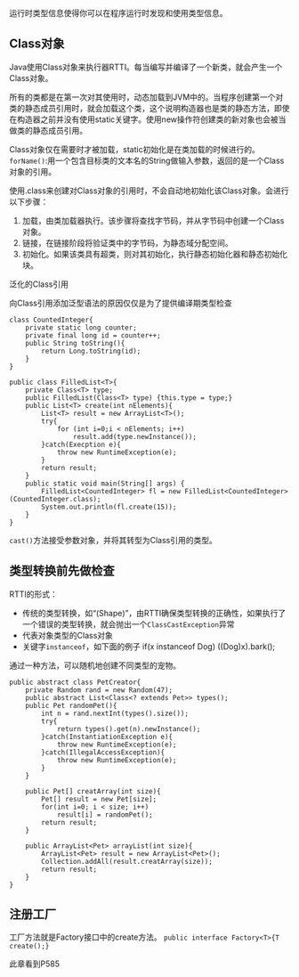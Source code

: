 运行时类型信息使得你可以在程序运行时发现和使用类型信息。  

Class对象
-----------
Java使用Class对象来执行器RTTI。每当编写并编译了一个新类，就会产生一个Class对象。

所有的类都是在第一次对其使用时，动态加载到JVM中的。当程序创建第一个对类的静态成员引用时，就会加载这个类，这个说明构造器也是类的静态方法，即使在构造器之前并没有使用static关键字。使用new操作符创建类的新对象也会被当做类的静态成员引用。

Class对象仅在需要时才被加载，static初始化是在类加载的时候进行的。  
`forName()`:用一个包含目标类的文本名的String做输入参数，返回的是一个Class对象的引用。

使用.class来创建对Class对象的引用时，不会自动地初始化该Class对象。会进行以下步骤：

1. 加载，由类加载器执行。该步骤将查找字节码，并从字节码中创建一个Class对象。
2. 链接，在链接阶段将验证类中的字节码，为静态域分配空间。
3. 初始化。如果该类具有超类，则对其初始化，执行静态初始化器和静态初始化块。

泛化的Class引用

向Class引用添加泛型语法的原因仅仅是为了提供编译期类型检查

```
class CountedInteger{
	private static long counter;
	private final long id = counter++;
	public String toString(){
		return Long.toString(id);
	}
}

public class FilledList<T>{
	private Class<T> type;
	public FilledList(Class<T> type) {this.type = type;}
	public List<T> create(int nElements){
		List<T> result = new ArrayList<T>();
		try{
			for (int i=0;i < nElements; i++)
				result.add(type.newInstance());
		}catch(Execption e){
			throw new RuntimeException(e);
		}
		return result;
	}
	public static void main(String[] args) {
		FilledList<CountedInteger> fl = new FilledList<CountedInteger>(CountedInteger.class);
		System.out.println(fl.create(15));
	}
}
```
`cast()`方法接受参数对象，并将其转型为Class引用的类型。

类型转换前先做检查
---------------
RTTI的形式：
* 传统的类型转换，如“(Shape)”，由RTTI确保类型转换的正确性，如果执行了一个错误的类型转换，就会抛出一个`ClassCastException`异常
* 代表对象类型的Class对象
* 关键字`instanceof`，如下面的例子
		if(x instanceof Dog)
				((Dog)x).bark();

通过一种方法，可以随机地创建不同类型的宠物。
```
public abstract class PetCreator{
	private Random rand = new Random(47);
	public abstract List<Class<? extends Pet>> types();
	public Pet randomPet(){
		int n = rand.nextInt(types().size());
		try{
			return types().get(n).newInstance();
		}catch(InstantiationException e){
			throw new RuntimeException(e);
		}catch(IllegalAccessException){
			throw new RuntimeException(e);
		}
	}

	public Pet[] creatArray(int size){
		Pet[] result = new Pet[size];
		for(int i=0; i < size; i++)
			result[i] = randomPet();
		return result;
	}

	public ArrayList<Pet> arrayList(int size){
		ArrayList<Pet> result = new ArrayList<Pet>();
		Collection.addAll(result.creatArray(size));
		return result;
	}
}
```
注册工厂
-----------
工厂方法就是Factory接口中的create方法。
`public interface Factory<T>{T create();}`

此章看到P585
